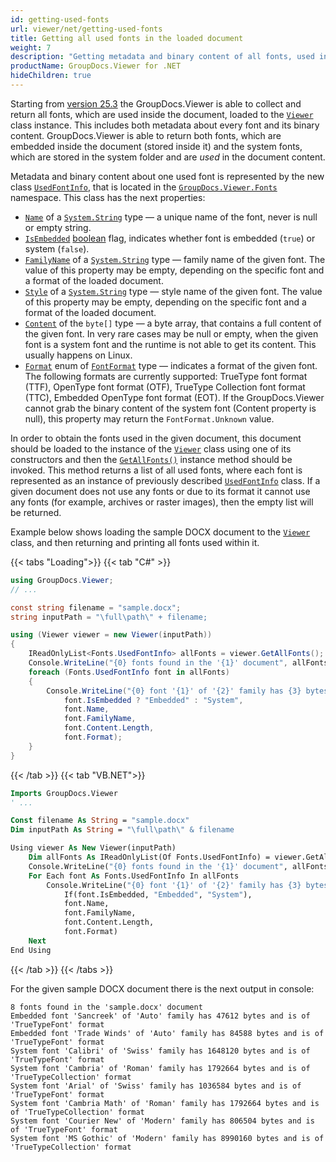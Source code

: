 ```yaml
---
id: getting-used-fonts
url: viewer/net/getting-used-fonts
title: Getting all used fonts in the loaded document
weight: 7
description: "Getting metadata and binary content of all fonts, used in the document, loaded to the GroupDocs.Viewer for .NET"
productName: GroupDocs.Viewer for .NET
hideChildren: true
---
```

Starting from [version 25.3](https://releases.groupdocs.com/viewer/net/release-notes/2025/groupdocs-viewer-for-net-25-3-release-notes/) the GroupDocs.Viewer is able to collect and return all fonts, which are used inside the document, loaded to the [`Viewer`](https://reference.groupdocs.com/viewer/net/groupdocs.viewer/viewer) class instance. This includes both metadata about every font and its binary content. GroupDocs.Viewer is able to return both fonts, which are embedded inside the document (stored inside it) and the system fonts, which are stored in the system folder and are _used_ in the document content.

Metadata and binary content about one used font is represented by the new class [`UsedFontInfo`](https://reference.groupdocs.com/viewer/net/groupdocs.viewer.fonts/usedfontinfo/), that is located in the [`GroupDocs.Viewer.Fonts`](https://reference.groupdocs.com/viewer/net/groupdocs.viewer.fonts/) namespace. This class has the next properties:

- [`Name`](https://reference.groupdocs.com/viewer/net/groupdocs.viewer.fonts/usedfontinfo/name/) of a [`System.String`](https://learn.microsoft.com/en-us/dotnet/api/system.string) type — a unique name of the font, never is null or empty string.
- [`IsEmbedded`](https://reference.groupdocs.com/viewer/net/groupdocs.viewer.fonts/usedfontinfo/isembedded/) [boolean](https://learn.microsoft.com/en-us/dotnet/api/system.boolean) flag, indicates whether font is embedded (`true`) or system (`false`).
- [`FamilyName`](https://reference.groupdocs.com/viewer/net/groupdocs.viewer.fonts/usedfontinfo/familyname/) of a [`System.String`](https://learn.microsoft.com/en-us/dotnet/api/system.string) type — family name of the given font. The value of this property may be empty, depending on the specific font and a format of the loaded document.
- [`Style`](https://reference.groupdocs.com/viewer/net/groupdocs.viewer.fonts/usedfontinfo/style/) of a [`System.String`](https://learn.microsoft.com/en-us/dotnet/api/system.string) type — style name of the given font. The value of this property may be empty, depending on the specific font and a format of the loaded document.
- [`Content`](https://reference.groupdocs.com/viewer/net/groupdocs.viewer.fonts/usedfontinfo/content/) of the `byte[]` type — a byte array, that contains a full content of the given font. In very rare cases may be null or empty, when the given font is a system font and the runtime is not able to get its content. This usually happens on Linux.
- [`Format`](https://reference.groupdocs.com/viewer/net/groupdocs.viewer.fonts/usedfontinfo/format/) enum of [`FontFormat`](https://reference.groupdocs.com/viewer/net/groupdocs.viewer.fonts/fontformat/) type — indicates a format of the given font. The following formats are currently supported: TrueType font format (TTF), OpenType font format (OTF), TrueType Collection font format (TTC), Embedded OpenType font format (EOT). If the GroupDocs.Viewer cannot grab the binary content of the system font (Content property is null), this property may return the `FontFormat.Unknown` value.

In order to obtain the fonts used in the given document, this document should be loaded to the instance of the [`Viewer`](https://reference.groupdocs.com/viewer/net/groupdocs.viewer/viewer) class using one of its constructors and then the [`GetAllFonts()`](https://reference.groupdocs.com/viewer/net/groupdocs.viewer/viewer/getallfonts/) instance method should be invoked. This method returns a list of all used fonts, where each font is represented as an instance of previously described [`UsedFontInfo`](https://reference.groupdocs.com/viewer/net/groupdocs.viewer.fonts/usedfontinfo/) class. If a given document does not use any fonts or due to its format it cannot use any fonts (for example, archives or raster images), then the empty list will be returned.

Example below shows loading the sample DOCX document to the [`Viewer`](https://reference.groupdocs.com/viewer/net/groupdocs.viewer/viewer) class, and then returning and printing all fonts used within it.

{{< tabs "Loading">}}
{{< tab "C#" >}}
```csharp
using GroupDocs.Viewer;
// ...

const string filename = "sample.docx";
string inputPath = "\full\path\" + filename;

using (Viewer viewer = new Viewer(inputPath))
{
    IReadOnlyList<Fonts.UsedFontInfo> allFonts = viewer.GetAllFonts();
    Console.WriteLine("{0} fonts found in the '{1}' document", allFonts.Count, filename);
    foreach (Fonts.UsedFontInfo font in allFonts)
    {
        Console.WriteLine("{0} font '{1}' of '{2}' family has {3} bytes and is of '{4}' format",
            font.IsEmbedded ? "Embedded" : "System",
            font.Name,
            font.FamilyName,
            font.Content.Length,
            font.Format);
    }
}
```
{{< /tab >}}
{{< tab "VB.NET">}}
```vb
Imports GroupDocs.Viewer
' ...

Const filename As String = "sample.docx"
Dim inputPath As String = "\full\path\" & filename

Using viewer As New Viewer(inputPath)
    Dim allFonts As IReadOnlyList(Of Fonts.UsedFontInfo) = viewer.GetAllFonts()
    Console.WriteLine("{0} fonts found in the '{1}' document", allFonts.Count, filename)
    For Each font As Fonts.UsedFontInfo In allFonts
        Console.WriteLine("{0} font '{1}' of '{2}' family has {3} bytes and is of '{4}' format",
            If(font.IsEmbedded, "Embedded", "System"),
            font.Name,
            font.FamilyName,
            font.Content.Length,
            font.Format)
    Next
End Using
```
{{< /tab >}}
{{< /tabs >}}

For the given sample DOCX document there is the next output in console:

```
8 fonts found in the 'sample.docx' document
Embedded font 'Sancreek' of 'Auto' family has 47612 bytes and is of 'TrueTypeFont' format
Embedded font 'Trade Winds' of 'Auto' family has 84588 bytes and is of 'TrueTypeFont' format
System font 'Calibri' of 'Swiss' family has 1648120 bytes and is of 'TrueTypeFont' format
System font 'Cambria' of 'Roman' family has 1792664 bytes and is of 'TrueTypeCollection' format
System font 'Arial' of 'Swiss' family has 1036584 bytes and is of 'TrueTypeFont' format
System font 'Cambria Math' of 'Roman' family has 1792664 bytes and is of 'TrueTypeCollection' format
System font 'Courier New' of 'Modern' family has 806504 bytes and is of 'TrueTypeFont' format
System font 'MS Gothic' of 'Modern' family has 8990160 bytes and is of 'TrueTypeCollection' format
```